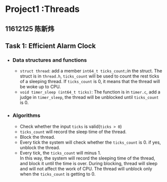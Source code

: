 Project1 :Threads
===
## 11612125 陈新炜
## Task 1: Efficient Alarm Clock
* ### Data structures and functions
  * `struct thread`: add a member `int64_t ticks_count;`in the struct. The struct is in `thread.h`, `ticks_count` will be used to count the rest ticks of a sleeping thread. If `ticks_count` is 0, it means that the thread will be woke up to CPU.
  * `void timer_sleep (int64_t ticks)`: The function is in `timer.c`, add a judge in `timer_sleep`, the thread will be unblocked until `ticks_count` is 0.
* ### Algorithms
  * Check whether the input `ticks` is valid(`ticks > 0`)
  * `ticks_count` will record the sleep time of the thread.
  * Block the thread.
  * Every tick the system will check whether the `ticks_count` is 0. if yes, unblock the thread.
  * Every tick, the `ticks_count` will minus 1.<br>
 In this way, the system will record the sleeping time of the thread, and block it until the time is over. During blocking, thread will sleep and will not affect the work of CPU. The thread will unblock only when the `ticks_count` is getting to 0.
  
